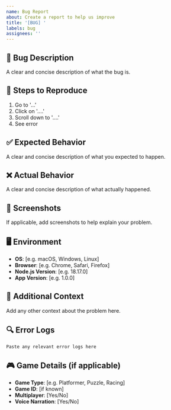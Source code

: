 ```yaml
---
name: Bug Report
about: Create a report to help us improve
title: '[BUG] '
labels: bug
assignees: ''
---
```


## 🐛 Bug Description
A clear and concise description of what the bug is.

## 🔄 Steps to Reproduce
1. Go to '...'
2. Click on '....'
3. Scroll down to '....'
4. See error

## ✅ Expected Behavior
A clear and concise description of what you expected to happen.

## ❌ Actual Behavior
A clear and concise description of what actually happened.

## 📸 Screenshots
If applicable, add screenshots to help explain your problem.

## 🖥️ Environment
- **OS**: [e.g. macOS, Windows, Linux]
- **Browser**: [e.g. Chrome, Safari, Firefox]
- **Node.js Version**: [e.g. 18.17.0]
- **App Version**: [e.g. 1.0.0]

## 📝 Additional Context
Add any other context about the problem here.

## 🔍 Error Logs
```
Paste any relevant error logs here
```

## 🎮 Game Details (if applicable)
- **Game Type**: [e.g. Platformer, Puzzle, Racing]
- **Game ID**: [if known]
- **Multiplayer**: [Yes/No]
- **Voice Narration**: [Yes/No]

